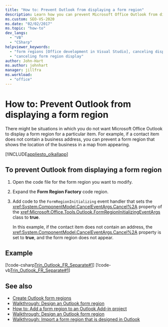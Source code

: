 ```yaml
---
title: "How to: Prevent Outlook from displaying a form region"
description: Learn how you can prevent Microsoft Office Outlook from displaying a form region for a particular item.
ms.custom: SEO-VS-2020
ms.date: "02/02/2017"
ms.topic: "how-to"
dev_langs:
  - "VB"
  - "CSharp"
helpviewer_keywords:
  - "form regions [Office development in Visual Studio], canceling display"
  - "canceling form region display"
author: John-Hart
ms.author: johnhart
manager: jillfra
ms.workload:
  - "office"
---
```

# How to: Prevent Outlook from displaying a form region
  There might be situations in which you do not want Microsoft Office Outlook to display a form region for a particular item. For example, if a contact item does not contain a business address, you can prevent a form region that shows the location of the business in a map from appearing.

 [!INCLUDE[appliesto_olkallapp](../vsto/includes/appliesto-olkallapp-md.md)]

## To prevent Outlook from displaying a form region

1. Open the code file for the form region you want to modify.

2. Expand the **Form Region Factory** code region.

3. Add code to the `FormRegionInitializing` event handler that sets the <xref:System.ComponentModel.CancelEventArgs.Cancel%2A> property of the <xref:Microsoft.Office.Tools.Outlook.FormRegionInitializingEventArgs> class to **true**.

   In this example, if the contact item does not contain an address, the <xref:System.ComponentModel.CancelEventArgs.Cancel%2A> property is set to **true**, and the form region does not appear.

## Example
 [!code-csharp[Trin_Outlook_FR_Separate#1](../vsto/codesnippet/CSharp/Trin_Outlook_FR_Separate_O12/MapIt.cs#1)]
 [!code-vb[Trin_Outlook_FR_Separate#1](../vsto/codesnippet/VisualBasic/Trin_Outlook_FR_Separate_O12/MapIt.vb#1)]

## See also
- [Create Outlook form regions](../vsto/creating-outlook-form-regions.md)
- [Walkthrough: Design an Outlook form region](../vsto/walkthrough-designing-an-outlook-form-region.md)
- [How to: Add a form region to an Outlook Add-in project](../vsto/how-to-add-a-form-region-to-an-outlook-add-in-project.md)
- [Walkthrough: Design an Outlook form region](../vsto/walkthrough-designing-an-outlook-form-region.md)
- [Walkthrough: Import a form region that is designed in Outlook](../vsto/walkthrough-importing-a-form-region-that-is-designed-in-outlook.md)
